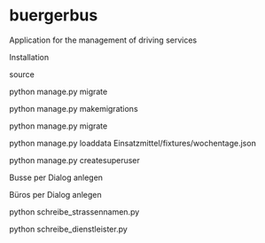 # buergerbus
Application for the management of driving services

Installation

source 

python manage.py migrate

python manage.py makemigrations

python manage.py migrate

python manage.py loaddata Einsatzmittel/fixtures/wochentage.json

python manage.py createsuperuser

Busse per Dialog anlegen

Büros per Dialog anlegen

python schreibe_strassennamen.py

python schreibe_dienstleister.py










